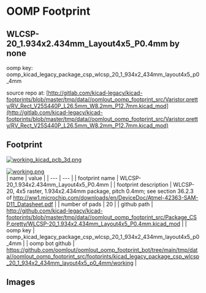 # OOMP Footprint  
## WLCSP-20_1.934x2.434mm_Layout4x5_P0.4mm  by none  
  
oomp key: oomp_kicad_legacy_package_csp_wlcsp_20_1_934x2_434mm_layout4x5_p0_4mm  
  
source repo at: [http://gitlab.com/kicad-legacy/kicad-footprints/blob/master/tmp/data//oomlout_oomp_footprint_src/Varistor.pretty/RV_Rect_V25S440P_L26.5mm_W8.2mm_P12.7mm.kicad_mod](http://gitlab.com/kicad-legacy/kicad-footprints/blob/master/tmp/data//oomlout_oomp_footprint_src/Varistor.pretty/RV_Rect_V25S440P_L26.5mm_W8.2mm_P12.7mm.kicad_mod)  
## Footprint  
  
[![working_kicad_pcb_3d.png](working_kicad_pcb_3d_600.png)](working_kicad_pcb_3d.png)  
  
[![working.png](working_600.png)](working.png)  
| name | value | 
| --- | --- | 
| footprint name | WLCSP-20_1.934x2.434mm_Layout4x5_P0.4mm | 
| footprint description | WLCSP-20, 4x5 raster, 1.934x2.434mm package, pitch 0.4mm; see section 36.2.3 of http://ww1.microchip.com/downloads/en/DeviceDoc/Atmel-42363-SAM-D11_Datasheet.pdf | 
| number of pads | 20 | 
| github path | http://github.com/kicad-legacy/kicad-footprints/blob/master/tmp/data//oomlout_oomp_footprint_src/Package_CSP.pretty/WLCSP-20_1.934x2.434mm_Layout4x5_P0.4mm.kicad_mod | 
| oomp key | oomp_kicad_legacy_package_csp_wlcsp_20_1_934x2_434mm_layout4x5_p0_4mm | 
| oomp bot github | https://github.com/oomlout/oomlout_oomp_footprint_bot/tree/main/tmp/data//oomlout_oomp_footprint_src/footprints/kicad_legacy_package_csp_wlcsp_20_1_934x2_434mm_layout4x5_p0_4mm/working | 
## Images  
